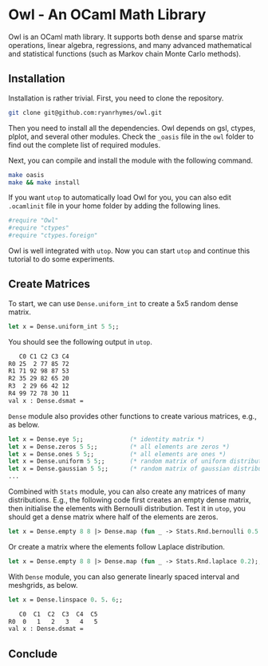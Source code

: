 # Owl - An OCaml Math Library
Owl is an OCaml math library. It supports both dense and sparse matrix operations, linear algebra, regressions, and many advanced mathematical and statistical functions (such as Markov chain Monte Carlo methods).

## Installation

Installation is rather trivial. First, you need to clone the repository.

```bash
git clone git@github.com:ryanrhymes/owl.git
```

Then you need to install all the dependencies. Owl depends on gsl, ctypes, plplot, and several other modules. Check the `_oasis` file in the `owl` folder to find out the complete list of required modules.

Next, you can compile and install the module with the following command.

```bash
make oasis
make && make install
```

If you want `utop` to automatically load Owl for you, you can also edit `.ocamlinit` file in your home folder by adding the following lines.

```bash
#require "Owl"
#require "ctypes"
#require "ctypes.foreign"
```

Owl is well integrated with `utop`. Now you can start `utop` and continue this tutorial to do some experiments.


## Create Matrices

To start, we can use `Dense.uniform_int` to create a 5x5 random dense matrix.

```ocaml
let x = Dense.uniform_int 5 5;;
```

You should see the following output in `utop`.

```bash
   C0 C1 C2 C3 C4
R0 25  2 77 85 72
R1 71 92 98 87 53
R2 35 29 82 65 20
R3  2 29 66 42 12
R4 99 72 78 30 11
val x : Dense.dsmat =
```

`Dense` module also provides other functions to create various matrices, e.g., as below.

```ocaml
let x = Dense.eye 5;;             (* identity matrix *)
let x = Dense.zeros 5 5;;         (* all elements are zeros *)
let x = Dense.ones 5 5;;          (* all elements are ones *)
let x = Dense.uniform 5 5;;       (* random matrix of uniform distribution *)
let x = Dense.gaussian 5 5;;      (* random matrix of gaussian distribution *)
...
```

Combined with `Stats` module, you can also create any matrices of many distributions. E.g., the following code first creates an empty dense matrix, then initialise the elements with Bernoulli distribution. Test it in `utop`, you should get a dense matrix where half of the elements are zeros.

```ocaml
let x = Dense.empty 8 8 |> Dense.map (fun _ -> Stats.Rnd.bernoulli 0.5 |> float_of_int);;
```

Or create a matrix where the elements follow Laplace distribution.

```ocaml
let x = Dense.empty 8 8 |> Dense.map (fun _ -> Stats.Rnd.laplace 0.2);;
```

With `Dense` module, you can also generate linearly spaced interval and meshgrids, as below.

```ocaml
let x = Dense.linspace 0. 5. 6;;
```
```bash
   C0  C1  C2  C3  C4  C5
R0  0   1   2   3   4   5
val x : Dense.dsmat =
```



## Conclude
